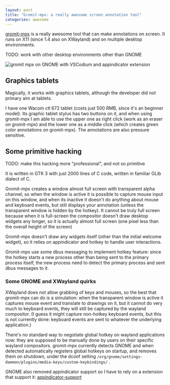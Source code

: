 ```yaml
---
layout: post
title: "Gromit-mpx: a really awesome screen annotation tool"
categories: awesome
---
```

<!-- This Source Code Form is subject to the terms of the Mozilla Public
   - License, v. 2.0. If a copy of the MPL was not distributed with this
   - file, You can obtain one at https://mozilla.org/MPL/2.0/. -->
[gromit-mpx](https://github.com/bk138/gromit-mpx) is a really awesome tool that can make annotations on screen. It runs on X11 (since 1.4 also on XWayland) and on multiple desktop environments.

TODO: work with other desktop environments other than GNOME

![gromit mpx on GNOME with VSCodium and appindicator extension](../../../static/2021-10-24-1.png "gromit mpx on GNOME with VSCodium and appindicator extension")

## Graphics tablets
Magically, it works with graphics tablets, although the developer did not primary aim at tablets. 

I have one Wacom ctl 672 tablet (costs just 500 RMB, since it's an beginner model). Its graphic tablet stylus has two buttons on it, and when using gromit-mpx I am able to use the upper one as right click (work as an eraser on gromit-mpx) and the lower one as a middle click (which creates green color annotations on gromit-mpx). The annotations are also pressure sensitive.

## Some primitive hacking
TODO: make this hacking more "professional", and not so primitive

It is written in GTK 3 with just 2000 lines of C code, written in familiar GLib dialect of C.

Gromit-mpx creates a window almost full screen with transparent alpha channel, so when the window is active it is possible to capture mouse input on this window, and when its inactive it doesn't do anything about mouse and keyboard events, but still displays your annotation (unless the transparent window is hidden by the hotkey). It cannot be truly full screen because when it is full-screen the compositor doesn't draw desktop widgets any longer, so it is actually almost full screen (one pixel less than the overall height of the screen)

Gromit-mpx doesn't draw any widgets itself (other than the initial welcome widget), so it relies on appindicator and hotkey to handle user interactions.

Gromit-mpx use some dbus messaging to implement hotkey feature: since the hotkey starts a new process other than being sent to the primary process itself, the new process need to detect the primary process and sent dbus messages to it.

### Some GNOME and XWayland quirks
XWayland does not allow grabbing of keys and mouses, so the best that gromit-mpx can do is a simulation: when the transparent window is active it captures mouse event and translate to drawings on it, but it cannot do very much to keyboard events, they will still be captured by the wayland compositor. (I guess it might capture non-hotkey keyboard events, but this is not currently done: keyboard events are sent to whatever the underlying application.)

There's no standard way to negotiate global hotkey on wayland applications now: they are supposed to be manually done by users on their specific wayland compositors. gromit-mpx currently detects GNOME and when detected automatically registers global hotkeys on startup, and removes them on shutdown, under the dconf setting `/org/gnome/settings-daemon/plugins/media-keys/custom-keybindings/` .

GNOME also removed appindicator support so I have to rely on a extension that support it: [appindicator-support](https://extensions.gnome.org/extension/615/appindicator-support/)
